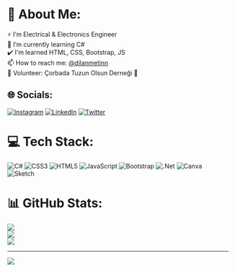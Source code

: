 # 💫 About Me:
⚡ I’m Electrical & Electronics Engineer<br>🌱 I’m currently learning C# <br>✔️ I'm learned HTML, CSS, Bootstrap, JS<br>📫 How to reach me: <a href="https://twitter.com/dilanmetinn">@dilanmetinn</a>  <br>🦺 Volunteer: Çorbada Tuzun Olsun Derneği 🥣


## 🌐 Socials:
[![Instagram](https://img.shields.io/badge/Instagram-%23E4405F.svg?logo=Instagram&logoColor=white)](https://instagram.com/dlnmetin) [![LinkedIn](https://img.shields.io/badge/LinkedIn-%230077B5.svg?logo=linkedin&logoColor=white)](https://linkedin.com/in/dilanmetin) [![Twitter](https://img.shields.io/badge/Twitter-%231DA1F2.svg?logo=Twitter&logoColor=white)](https://twitter.com/dilanmetinn) 

# 💻 Tech Stack:
![C#](https://img.shields.io/badge/c%23-%23239120.svg?style=for-the-badge&logo=c-sharp&logoColor=white) ![CSS3](https://img.shields.io/badge/css3-%231572B6.svg?style=for-the-badge&logo=css3&logoColor=white) ![HTML5](https://img.shields.io/badge/html5-%23E34F26.svg?style=for-the-badge&logo=html5&logoColor=white) ![JavaScript](https://img.shields.io/badge/javascript-%23323330.svg?style=for-the-badge&logo=javascript&logoColor=%23F7DF1E) ![Bootstrap](https://img.shields.io/badge/bootstrap-%23563D7C.svg?style=for-the-badge&logo=bootstrap&logoColor=white) ![.Net](https://img.shields.io/badge/.NET-5C2D91?style=for-the-badge&logo=.net&logoColor=white) ![Canva](https://img.shields.io/badge/Canva-%2300C4CC.svg?style=for-the-badge&logo=Canva&logoColor=white) ![Sketch](https://img.shields.io/badge/Sketch-FFB387?style=for-the-badge&logo=sketch&logoColor=black)
# 📊 GitHub Stats:
![](https://github-readme-stats.vercel.app/api?username=dilanmetin&theme=dark&hide_border=false&include_all_commits=false&count_private=false)<br/>
![](https://github-readme-streak-stats.herokuapp.com/?user=dilanmetin&theme=dark&hide_border=false)<br/>
![](https://github-readme-stats.vercel.app/api/top-langs/?username=dilanmetin&theme=dark&hide_border=false&include_all_commits=false&count_private=false&layout=compact)

---
[![](https://visitcount.itsvg.in/api?id=dilanmetin&icon=7&color=1)](https://visitcount.itsvg.in)

<!-- Proudly created with GPRM ( https://gprm.itsvg.in ) -->
